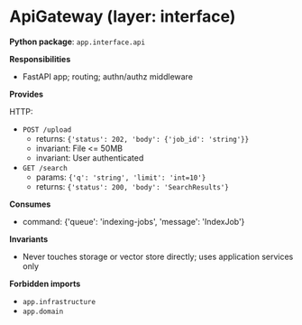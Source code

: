 # ApiGateway (layer: interface)

**Python package**: `app.interface.api`

**Responsibilities**

- FastAPI app; routing; authn/authz middleware

**Provides**

HTTP:
- `POST /upload`
  - returns: `{'status': 202, 'body': {'job_id': 'string'}}`
  - invariant: File <= 50MB
  - invariant: User authenticated
- `GET /search`
  - params: `{'q': 'string', 'limit': 'int=10'}`
  - returns: `{'status': 200, 'body': 'SearchResults'}`

**Consumes**

- command: {'queue': 'indexing-jobs', 'message': 'IndexJob'}

**Invariants**

- Never touches storage or vector store directly; uses application services only

**Forbidden imports**

- `app.infrastructure`
- `app.domain`


